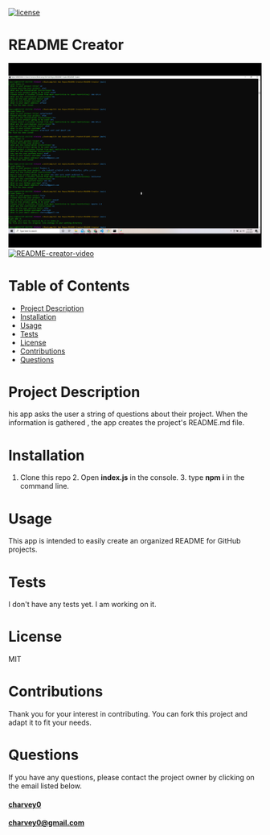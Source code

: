 
[![license](https://img.shields.io/badge/License-MIT-blue)](https://img.shields.io/badge/License-MIT-blue)  
# **README Creator**

![readme-creator-image](README-creator.png)
[![README-creator-video](https://img.youtube.com/vi/yvADNHh7L2Q/0.jpg)](https://www.youtube.com/watch?v=yvADNHh7L2Q)

# Table of Contents
* [Project Description](#project-description)
* [Installation](#installation)
* [Usage](#usage)
* [Tests](#tests)
* [License](#license)
* [Contributions](#contributions)
* [Questions](#questions)
# Project Description
his app asks the user a string of questions about their project.  When the information is gathered , the app creates the project's README.md file.
    
# Installation
 1. Clone this repo  2.  Open **index.js** in the console.   3. type **npm i** in the command line.
# Usage
This app is intended to easily create an organized README for GitHub projects.
# Tests
I don't have any tests yet.  I am working on it.
# License
MIT
# Contributions
Thank you for your interest in contributing.  You can fork this project and adapt it to fit your needs.
# Questions
If you have any questions, please contact the project owner by clicking on the email listed below.  
     
#### [charvey0](https://github.com/charvey0)
#### [charvey0@gmail.com](mailto:charvey0@gmail.com)
